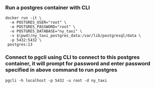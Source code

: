 ### Run a postgres container with CLI

```
docker run -it \
  -e POSTGRES_USER="root" \
  -e POSTGRES_PASSWORD="root" \
  -e POSTGRES_DATABASE="ny_taxi" \
  -v $(pwd)/ny_taxi_postgres_data:/var/lib/postgresql/data \
  -p 5432:5432 \
 postgres:13
 ```

### Connect to pgcli using CLI to connect to this postgres container, it will prompt for password and enter password specified in above command to run postgres

```pgcli -h localhost -p 5432 -u root -d ny_taxi```

